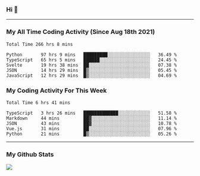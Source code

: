 ### Hi 🙂

---

### My All Time Coding Activity (Since Aug 18th 2021)
<!--START_SECTION:waka-all-->
```text
Total Time 266 hrs 8 mins

Python       97 hrs 9 mins   █████████░░░░░░░░░░░░░░░░   36.49 % 
TypeScript   65 hrs 5 mins   ██████░░░░░░░░░░░░░░░░░░░   24.45 % 
Svelte       19 hrs 38 mins  ██░░░░░░░░░░░░░░░░░░░░░░░   07.38 % 
JSON         14 hrs 29 mins  █▒░░░░░░░░░░░░░░░░░░░░░░░   05.45 % 
JavaScript   12 hrs 29 mins  █▒░░░░░░░░░░░░░░░░░░░░░░░   04.69 % 
```
<!--END_SECTION:waka-all-->

### My Coding Activity For This Week
<!--START_SECTION:waka-week-->
```text
Total Time 6 hrs 41 mins

TypeScript   3 hrs 26 mins   █████████████░░░░░░░░░░░░   51.58 % 
Markdown     44 mins         ██▓░░░░░░░░░░░░░░░░░░░░░░   11.14 % 
JSON         43 mins         ██▓░░░░░░░░░░░░░░░░░░░░░░   10.78 % 
Vue.js       31 mins         ██░░░░░░░░░░░░░░░░░░░░░░░   07.96 % 
Python       21 mins         █▒░░░░░░░░░░░░░░░░░░░░░░░   05.26 % 
```
<!--END_SECTION:waka-week-->

---

### My Github Stats
[![](https://github-readme-stats.vercel.app/api?username=eroxl&count_private=true&show_icons=true&include_all_commits=true&theme=onedark)](https://github.com/Eroxl)
